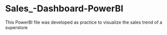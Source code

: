 # Sales_-Dashboard-PowerBI
This PowerBI file was developed as practice to visualize the sales trend of a superstore

